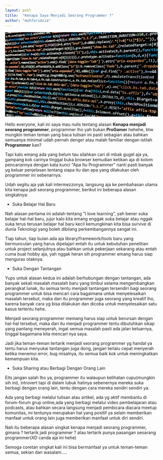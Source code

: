```yaml
---
layout: post
title:  "Kenapa Saya Menjadi Seorang Programmer ?"
author: "muhfaridzia"
---
```


![Script Programming](/img/pexels-photo-code.jpeg)

Hello everyone, kali ini saya mau nulis tentang alasan **Kenapa menjadi seorang programmer**, programmer lho yah bukan **ProGamer** hehehe, btw mungkin teman teman yang baca tulisan ini pasti sebagian atau bahkan semuanya minimal udah pernah denger atau malah familiar dengan istilah **Programmer** kan?

Tapi kalo emang ada yang belum tau silahkan cari di mbak gugel aja ya, gampang kok carinya tinggal buka browser kemudian ketikan aja di kolom pencariannya dengan kata kunci "Apa Itu Programmer" nanti pasti banyak yg keluar penjelasan tentang siapa itu dan apa yang dilakukan oleh programmer ini sebenarnya.

Udah segitu aja yak kali intermezzonya, langsung aja ke pembahasan utama kita kenapa jadi seorang programmer, berikut ini beberapa alasan singkatnya:

- Suka Belajar Hal Baru

Nah alasan pertama ini adalah tentang "I love learning", yah bener suka belajar hal-hal baru, jujur kalo kita emang enggak suka belajar atau nggak suka terus terusan belajar hal baru kecil kemungkinan kita bisa survive di dunia Teknologi yang boleh dibilang perkembangannya sangat ini. 

Tiap tahun, tiap bulan ada aja library/framework/tools baru yang bermunculan yang harus dipelajari entah itu untuk kebutuhan penelitian untuk project selanjutnya atau bahkan untuk pekerjaan sekarang atau entah cuma buat hobby aja, yah nggak heran sih programmer emang harus siap menguras otaknya.

- Suka Dengan Tantangan

Yups untuk alasan kedua ini adalah berhubungan dengan tantangan, ada banyak sekali masalah masalah baru yang timbul selama mengembangkan perangkat lunak, itu semua tentu menjadi tantangan tersendiri bagi seorang programmer untuk bisa mencari cara bagaimana untuk menyelesaikan masalah tersebut, maka dari itu programmer juga seorang yang kreatif lho, karena banyak cara yg bisa dilakukan dan dicoba untuk menyelesaikan satu kasus tertentu hehe. 

Menjadi seorang programmer memang harus siap untuk berursan dengan hal-hal tersebut, maka dari itu menjadi programmer tentu dibutuhkan sikap yang pantang meneyerah, ingat semua masalah pasti ada jalan keluarnya, tinggal bagaimana kita mencari nya saya. 

Jadi jika teman-teman tertarik menjadi seorang programmer yg handal ya tentu harus menyukai tantangan juga dong, jangan terlalu cepat menyerah ketika menemui error, bug misalnya, itu semua baik kok untuk meningkatkan kemampuan kita.

- Suka Sharing atau Berbagi Dengan Orang Lain

Eits jangan salah lho ya, programmer itu walaupun kelihatan cupu(mungkin sih ini), introvert tapi di dalam lubuk hatinya sebenernya mereka suka berbagi dengan orang lain, tentu dengan cara mereka sendiri sendiri ya. 

Ada yang berbagi melalui tulisan atau artikel, ada yg aktif membantu di forum-forum grup online,ada yang berbagi melalui video pembelajaran atau podcasts, atau bahkan secara langsung menjadi pembicara diacara meetup komunitas, ini tentunya merupakan hal yang positif ya selain memberikan manfaat untuk orang lain juga memberikan manfaat untuk diri sendiri.

Nah itu beberapa alasan singkat kenapa menjadi seorang programmer, gimana ? tertarik jadi programmer ? atau tertarik punya pasangan seoarang programmer(XD canda aja ini hehe)

Semoga coretan singkat kali ini bisa bermanfaat ya untuk teman-teman semua, sekian dan wasalam.....
